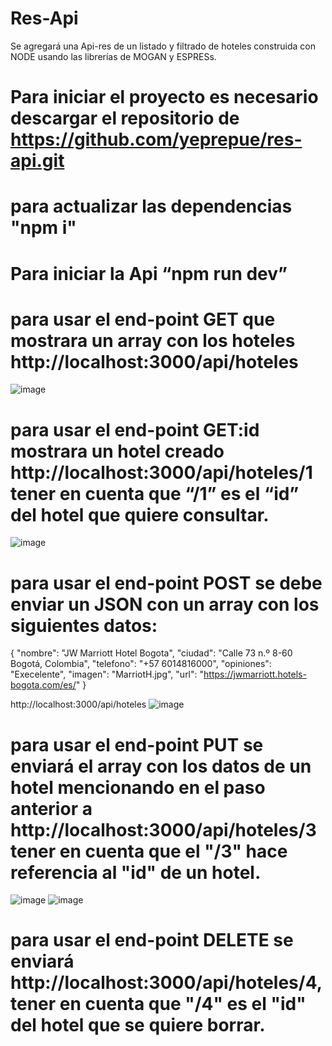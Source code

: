 # Res-Api

Se agregará una Api-res de un listado y filtrado de hoteles construida con NODE usando las librerías de MOGAN y ESPRESs. 

# Para iniciar el proyecto es necesario descargar el repositorio de https://github.com/yeprepue/res-api.git

#  para actualizar las dependencias "npm i"

# Para iniciar la Api “npm run dev”

# para usar el end-point GET que mostrara un array con los hoteles http://localhost:3000/api/hoteles
![image](https://github.com/yeprepue/res-api/assets/43614257/b2887de0-3267-4e63-a47a-580f9eef8905)

# para usar el end-point GET:id mostrara un hotel creado http://localhost:3000/api/hoteles/1 tener en cuenta que “/1” es el “id” del hotel que quiere consultar.
![image](https://github.com/yeprepue/res-api/assets/43614257/9732c57c-bafd-4879-a214-dba8c75dd5b7)

# para usar el end-point POST se debe enviar un JSON con un array con los siguientes datos:
{
    "nombre": "JW Marriott Hotel Bogota",
    "ciudad": "Calle 73 n.º 8-60 Bogotá, Colombia",
    "telefono": "+57 6014816000",
    "opiniones": "Execelente",
    "imagen": "MarriotH.jpg",
    "url": "https://jwmarriott.hotels-bogota.com/es/"
  }
  
  http://localhost:3000/api/hoteles
![image](https://github.com/yeprepue/res-api/assets/43614257/b708a5e4-77fb-4961-9175-3c3cb1bc66a6)

# para usar el end-point PUT se enviará el array con los datos de un hotel mencionando en el paso anterior a http://localhost:3000/api/hoteles/3 tener en cuenta que el "/3" hace referencia al "id" de un hotel. 
![image](https://github.com/yeprepue/res-api/assets/43614257/9b4a2b3e-9cce-41b8-aa7c-715b5e017c0d)
![image](https://github.com/yeprepue/res-api/assets/43614257/31cbfb39-e9fb-4388-9bc3-93379a0aeb9e)

# para usar el end-point DELETE se enviará http://localhost:3000/api/hoteles/4, tener en cuenta que "/4" es el "id" del hotel que se quiere borrar.




